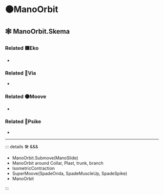 # 🟠<mooves>ManoOrbit</mooves>

## 🕸 ManoOrbit.Skema

### Related 🟩<ekos>Eko</ekos>

-

### Related 🔻<via>Via</via>

-

### Related 🟠<mooves>Moove</mooves>

-

### Related 💜<psike>Psike</psike>

-

---

<!-- =================================================== -->
<!-- =================================================== -->
<!-- =================================================== -->
<!-- =================================================== -->
<!-- =================================================== -->
::: details 🛠 <dev>&&&</dev>

- ManoOrbit.Submove(ManoSlide)
- ManoOrbit around Collar, Plast, trunk, branch
- IsometricContraction
- SuperMoove(SpadeOnda, SpadeMuscleUp, SpadeSpike)
- ManoOrbit

:::
